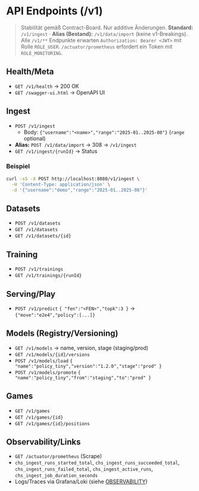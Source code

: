 # API Endpoints (/v1)

> Stabilität gemäß Contract-Board. Nur additive Änderungen. **Standard:** `/v1/ingest` · **Alias (Bestand):** `/v1/data/import` (keine v1-Breakings). Alle `/v1/**` Endpunkte erwarten `Authorization: Bearer <JWT>` mit Rolle `ROLE_USER`. `/actuator/prometheus` erfordert ein Token mit `ROLE_MONITORING`.

## Health/Meta

- `GET /v1/health` → 200 OK
- `GET /swagger-ui.html` → OpenAPI UI

## Ingest

- `POST /v1/ingest`
  - Body: `{"username":"<name>","range":"2025-01..2025-08"}` (`range` optional)
- **Alias:** `POST /v1/data/import` → 308 → `/v1/ingest`
- `GET /v1/ingest/{runId}` → Status

### Beispiel

```bash
curl -sS -X POST http://localhost:8080/v1/ingest \
  -H 'Content-Type: application/json' \
  -d '{"username":"demo","range":"2025-01..2025-08"}'
```

## Datasets

- `POST /v1/datasets`
- `GET /v1/datasets`
- `GET /v1/datasets/{id}`

## Training

- `POST /v1/trainings`
- `GET /v1/trainings/{runId}`

## Serving/Play

- `POST /v1/predict` `{ "fen":"<FEN>","topk":3 }` → `{"move":"e2e4","policy":[...]}`

## Models (Registry/Versioning)

- `GET /v1/models` → name, version, stage (staging/prod)
- `GET /v1/models/{id}/versions`
- `POST /v1/models/load` `{ "name":"policy_tiny","version":"1.2.0","stage":"prod" }`
- `POST /v1/models/promote` `{ "name":"policy_tiny","from":"staging","to":"prod" }`

## Games

- `GET /v1/games`
- `GET /v1/games/{id}`
- `GET /v1/games/{id}/positions`

## Observability/Links

- `GET /actuator/prometheus` (Scrape)
- `chs_ingest_runs_started_total`, `chs_ingest_runs_succeeded_total`, `chs_ingest_runs_failed_total`,
  `chs_ingest_active_runs`, `chs_ingest_job_duration_seconds`
- Logs/Traces via Grafana/Loki (siehe [OBSERVABILITY](./OBSERVABILITY.md))
